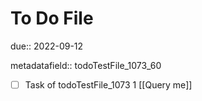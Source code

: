 # To Do File

due:: 2022-09-12

metadatafield:: todoTestFile_1073_60

- [ ] Task of todoTestFile_1073 1 [[Query me]]
